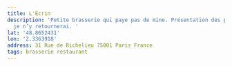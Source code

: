 ```yaml
---
title: L'Écrin
description: 'Petite brasserie qui paye pas de mine. Présentation des plats sommaire,
  je n’y retournerai. '
lat: '48.8652431'
lon: '2.3363918'
address: 31 Rue de Richelieu 75001 Paris France
tags: brasserie restaurant
---
```

